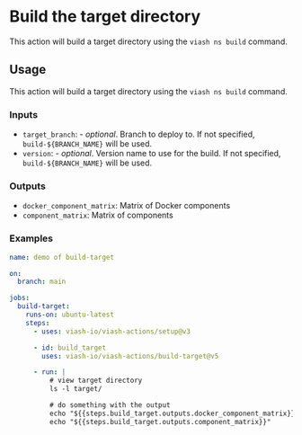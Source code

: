 # Build the target directory

This action will build a target directory using the `viash ns build` command.

## Usage

This action will build a target directory using the `viash ns build` command. 

### Inputs

- `target_branch`: - *optional*. Branch to deploy to. If not specified, `build-${BRANCH_NAME}` will be used.
- `version`: - *optional*. Version name to use for the build. If not specified, `build-${BRANCH_NAME}` will be used.

### Outputs

- `docker_component_matrix`: Matrix of Docker components
- `component_matrix`: Matrix of components

### Examples

```yaml
name: demo of build-target

on: 
  branch: main

jobs:
  build-target:
    runs-on: ubuntu-latest
    steps:
      - uses: viash-io/viash-actions/setup@v3

      - id: build_target
        uses: viash-io/viash-actions/build-target@v5

      - run: |
          # view target directory
          ls -l target/

          # do something with the output
          echo "${{steps.build_target.outputs.docker_component_matrix}}"
          echo "${{steps.build_target.outputs.component_matrix}}"
```
